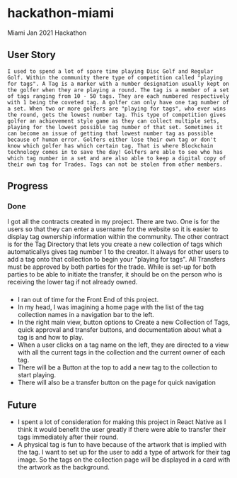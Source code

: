 # hackathon-miami
Miami Jan 2021 Hackathon
## User Story
    I used to spend a lot of spare time playing Disc Golf and Regular Golf. Within the community there type of competition called "playing for tags". A Tag is a marker with a number designation usually kept on the golfer when they are playing a round. The tag is a member of a set of tags ranging from 10 - 50 tags. They are each numbered respectively with 1 being the coveted tag. A golfer can only have one tag number of a set. When two or more golfers are "playing for tags", who ever wins the round, gets the lowest number tag. This type of competition gives golfer an achievement style game as they can collect multiple sets, playing for the lowest possible tag number of that set. Sometimes it can become an issue of getting that lowest number tag as possible because of human error. Golfers either lose their own tag or don't know which golfer has which certain tag. That is where Blockchain technology comes in to save the day! Golfers are able to see who has which tag number in a set and are also able to keep a digital copy of their own tag for Trades. Tags can not be stolen from other members. 
## Progress

   ### Done
   I got all the contracts created in my project. There are two. One is for the users so that they can enter a username for the website so it is easier to display tag ownership information within the community. The other contract is for the Tag Directory that lets you create a new collection of tags which automaticallys gives tag number 1 to the creator. It always for other users to add a tag onto that collection to begin your "playing for tags". All Transfers must be approved by both parties for the trade. While is set-up for both parties to be able to initiate the transfer, it should be on the person who is receiving the lower tag if not already owned. 

   ### 
   - I ran out of time for the Front End of this project.
   -  In my head, I was imagining a home page with the list of the tag collection names in a navigation bar to the left. 
   - In the right main view, button options to Create a new Collection of Tags, quick approval and transfer buttons, and documentation about what a tag is and how to play. 
   - When a user clicks on a tag name on the left, they are directed to a view with all the current tags in the collection and the current owner of each tag. 
   - There will be a Button at the top to add a new tag to the collection to start playing.
   - There will also be a transfer button on the page for quick navigation
## Future
 - I spent a lot of consideration for making this project in React Native as I think it would benefit the user greatly if there were able to transfer their tags immediately after their round. 
 - A physical tag is fun to have because of the artwork that is implied with the tag. I want to set up for the user to add a type of artwork for their tag image. So the tags on the collection page will be displayed in a card with the artwork as the background. 
